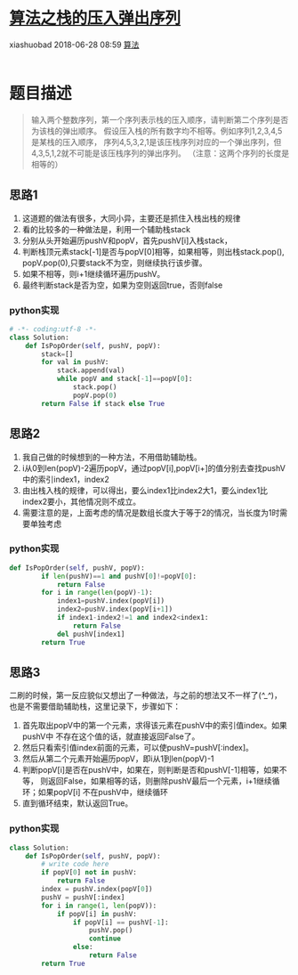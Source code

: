 <div class="blog-article">
    <h1><a href="p.html?p=算法/算法之栈的压入弹出序列" class="title">算法之栈的压入弹出序列</a></h1>
    <span class="author">xiashuobad</span>
    <span class="time">2018-06-28 08:59</span>
    <span><a href="tags.html?t=算法" class="tag">算法</a></span>
    </div>
<br/>

# 题目描述 
> 输入两个整数序列，第一个序列表示栈的压入顺序，请判断第二个序列是否为该栈的弹出顺序。
假设压入栈的所有数字均不相等。例如序列1,2,3,4,5是某栈的压入顺序，
序列4,5,3,2,1是该压栈序列对应的一个弹出序列，但4,3,5,1,2就不可能是该压栈序列的弹出序列。
（注意：这两个序列的长度是相等的）
## 思路1 ##
1. 这道题的做法有很多，大同小异，主要还是抓住入栈出栈的规律
2. 看的比较多的一种做法是，利用一个辅助栈stack
3. 分别从头开始遍历pushV和popV，首先pushV[i]入栈stack，
4. 判断栈顶元素stack[-1]是否与popV[0]相等，如果相等，则出栈stack.pop(),
popV.pop(0),只要stack不为空，则继续执行该步骤。
5. 如果不相等，则i+1继续循环遍历pushV。
5. 最终判断stack是否为空，如果为空则返回true，否则false

### python实现 
```python
# -*- coding:utf-8 -*-
class Solution:
    def IsPopOrder(self, pushV, popV):
        stack=[]
        for val in pushV:
            stack.append(val)
            while popV and stack[-1]==popV[0]:
                stack.pop()
                popV.pop(0)
        return False if stack else True
```

## 思路2 ##
1. 我自己做的时候想到的一种方法，不用借助辅助栈。
2. i从0到len(popV)-2遍历popV，通过popV[i],popV[i+]的值分别去查找pushV中的索引index1，index2
3. 由出栈入栈的规律，可以得出，要么index1比index2大1，要么index1比index2要小，其他情况则不成立。
4. 需要注意的是，上面考虑的情况是数组长度大于等于2的情况，当长度为1时需要单独考虑

### python实现
```python
def IsPopOrder(self, pushV, popV):
        if len(pushV)==1 and pushV[0]!=popV[0]:
            return False
        for i in range(len(popV)-1):
            index1=pushV.index(popV[i])
            index2=pushV.index(popV[i+1])
            if index1-index2!=1 and index2<index1:
                return False
            del pushV[index1]
        return True
```

## 思路3
二刷的时候，第一反应貌似又想出了一种做法，与之前的想法又不一样了(*^_^*)，
也是不需要借助辅助栈，这里记录下，步骤如下：
1. 首先取出popV中的第一个元素，求得该元素在pushV中的索引值index。如果pushV中
不存在这个值的话，就直接返回False了。
2. 然后只看索引值index前面的元素，可以使pushV=pushV[:index]。
3. 然后从第二个元素开始遍历popV，即i从1到len(popV)-1
4. 判断popV[i]是否在pushV中，如果在，则判断是否和pushV[-1]相等，如果不等，
则返回False，如果相等的话，则删除pushV最后一个元素，i+1继续循环；如果popV[i]
不在pushV中，继续循环
4. 直到循环结束，默认返回True。

### python实现
```python
class Solution:
    def IsPopOrder(self, pushV, popV):
        # write code here
        if popV[0] not in pushV:
            return False
        index = pushV.index(popV[0])
        pushV = pushV[:index]
        for i in range(1, len(popV)):
            if popV[i] in pushV:
                if popV[i] == pushV[-1]:
                    pushV.pop()
                    continue
                else:
                    return False
        return True
```